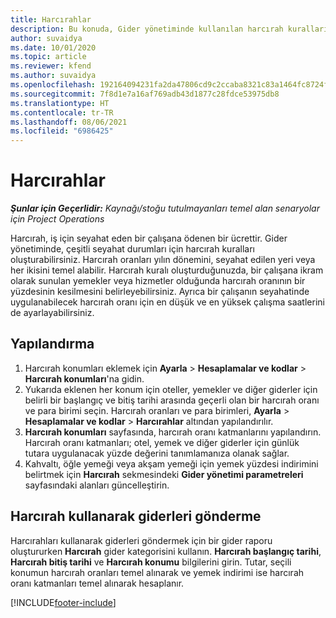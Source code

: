 ```yaml
---
title: Harcırahlar
description: Bu konuda, Gider yönetiminde kullanılan harcırah kuralları hakkında bilgiler sağlanmaktadır.
author: suvaidya
ms.date: 10/01/2020
ms.topic: article
ms.reviewer: kfend
ms.author: suvaidya
ms.openlocfilehash: 192164094231fa2da47806cd9c2ccaba8321c83a1464fc8724fa0d0a7618660f
ms.sourcegitcommit: 7f8d1e7a16af769adb43d1877c28fdce53975db8
ms.translationtype: HT
ms.contentlocale: tr-TR
ms.lasthandoff: 08/06/2021
ms.locfileid: "6986425"
---
```

# <a name="per-diems"></a>Harcırahlar

_**Şunlar için Geçerlidir:** Kaynağı/stoğu tutulmayanları temel alan senaryolar için Project Operations_


Harcırah, iş için seyahat eden bir çalışana ödenen bir ücrettir. Gider yönetiminde, çeşitli seyahat durumları için harcırah kuralları oluşturabilirsiniz. Harcırah oranları yılın dönemini, seyahat edilen yeri veya her ikisini temel alabilir. Harcırah kuralı oluşturduğunuzda, bir çalışana ikram olarak sunulan yemekler veya hizmetler olduğunda harcırah oranının bir yüzdesinin kesilmesini belirleyebilirsiniz. Ayrıca bir çalışanın seyahatinde uygulanabilecek harcırah oranı için en düşük ve en yüksek çalışma saatlerini de ayarlayabilirsiniz.

## <a name="configuration"></a>Yapılandırma 

1. Harcırah konumları eklemek için **Ayarla** > **Hesaplamalar ve kodlar** > **Harcırah konumları**'na gidin.
2. Yukarıda eklenen her konum için oteller, yemekler ve diğer giderler için belirli bir başlangıç ve bitiş tarihi arasında geçerli olan bir harcırah oranı ve para birimi seçin. Harcırah oranları ve para birimleri, **Ayarla** > **Hesaplamalar ve kodlar** > **Harcırahlar** altından yapılandırılır.
3. **Harcırah konumları** sayfasında, harcırah oranı katmanlarını yapılandırın. Harcırah oranı katmanları; otel, yemek ve diğer giderler için günlük tutara uygulanacak yüzde değerini tanımlamanıza olanak sağlar. 
4. Kahvaltı, öğle yemeği veya akşam yemeği için yemek yüzdesi indirimini belirtmek için **Harcırah** sekmesindeki **Gider yönetimi parametreleri** sayfasındaki alanları güncelleştirin. 
    
## <a name="submit-expenses-using-per-diem"></a>Harcırah kullanarak giderleri gönderme
Harcırahları kullanarak giderleri göndermek için bir gider raporu oluştururken **Harcırah** gider kategorisini kullanın. **Harcırah başlangıç tarihi**, **Harcırah bitiş tarihi** ve **Harcırah konumu** bilgilerini girin. Tutar, seçili konumun harcırah oranları temel alınarak ve yemek indirimi ise harcırah oranı katmanları temel alınarak hesaplanır.


[!INCLUDE[footer-include](../includes/footer-banner.md)]